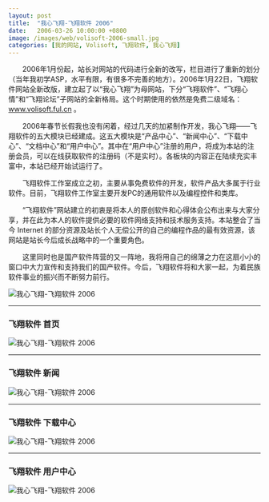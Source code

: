 ```yaml
---
layout: post
title:  "我心飞翔-飞翔软件 2006"
date:   2006-03-26 10:00:00 +0800
image: /images/web/volisoft-2006-small.jpg
categories: [我的网站, Volisoft, 飞翔软件, 我心飞翔]
---
```


　　2006年1月份起，站长对网站的代码进行全新的改写，栏目进行了重新的划分（当年我初学ASP，水平有限，有很多不完善的地方）。2006年1月22日，飞翔软件网站全新改版，建立起了以“我心飞翔”为母网站，下分“飞翔软件”、“飞翔心情”和“飞翔论坛”子网站的全新格局。这个时期使用的依然是免费二级域名：www.volisoft.ful.cn 。

　　2006年春节长假我也没有闲着，经过几天的加紧制作开发，我心飞翔——飞翔软件的五大模块已经建成。这五大模块是“产品中心”、“新闻中心”、“下载中心”、“文档中心”和“用户中心”。其中在“用户中心”注册的用户，将成为本站的注册会员，可以在线获取软件的注册码（不是实时）。各板块的内容正在陆续充实丰富中，本站已经开始试运行了。

　　飞翔软件工作室成立之初，主要从事免费软件的开发，软件产品大多属于行业软件。目前，飞翔软件工作室主要开发PC的通用软件以及编程控件和类库。

　　“飞翔软件”网站建立的初衷是将本人的原创软件和心得体会公布出来与大家分享，并在此为本人的软件提供必要的软件网络支持和技术服务支持。本站整合了当今 Internet 的部分资源及站长个人无偿公开的自己的编程作品的最有效资源，该网站是站长今后成长战略中的一个重要角色。

　　这里同时也是国产软件阵营的又一阵地，我将用自己的绵薄之力在这扇小小的窗口中大力宣传和支持我们的国产软件。今后，飞翔软件将和大家一起，为着民族软件事业的振兴而不断努力前行。

![我心飞翔-飞翔软件 2006]({{site.baseurl}}/images/web/我心飞翔-0.png)

------

<h3>飞翔软件 首页</h3>

![我心飞翔-飞翔软件 2006]({{site.baseurl}}/images/web/我心飞翔-飞翔软件-首页.png)

------

<h3>飞翔软件 新闻</h3>

![我心飞翔-飞翔软件 2006]({{site.baseurl}}/images/web/我心飞翔-飞翔软件-新闻.png)

------

<h3>飞翔软件 下载中心</h3>

![我心飞翔-飞翔软件 2006]({{site.baseurl}}/images/web/我心飞翔-飞翔软件-下载中心.png)

------

<h3>飞翔软件 用户中心</h3>

![我心飞翔-飞翔软件 2006]({{site.baseurl}}/images/web/我心飞翔-飞翔软件-用户中心.png)
